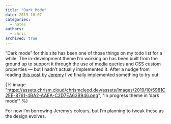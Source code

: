 ```yaml
---
title: "Dark Mode"
date: 2019-10-07
categories:
  - notes
authors:
  - chris
archived: true
---
```


“Dark mode” for this site has been one of those things on my todo list for a while. The in-development theme I’m working on has been built from the ground up to support it through the use of media queries and CSS custom properties — but I hadn’t actually implemented it. After a nudge from reading [this post](https://adactio.com/journal/15941) by [Jeremy](https://adactio.com/) I’ve finally implemented something to try out:

{% image "https://assets.chrism.cloud/chrismcleod.dev/assets/images/2019/10/5981C2EE-8761-4BA2-AAEA-C2D7EA63B946.png", "In progress theme in ’dark mode’" %}

For now I’m borrowing Jeremy’s colours, but I’m planning to tweak these as the design evolves.
